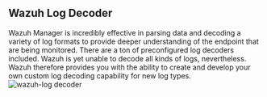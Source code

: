 ## Wazuh Log Decoder
Wazuh Manager is incredibly effective in parsing data and decoding a variety of log formats to provide deeper understanding of the endpoint that are being monitored. There are a ton of preconfigured log decoders included. Wazuh is yet unable to decode all kinds of logs, nevertheless. Wazuh therefore provides you with the ability to create and develop your own custom log decoding capability for new log types. 
![wazuh-log decoder](https://documentation.wazuh.com/current/_images/log-data-collection1.png)
